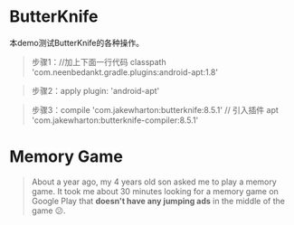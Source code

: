 # ButterKnife
本demo测试ButterKnife的各种操作。
> 步骤1：//加上下面一行代码
        classpath 'com.neenbedankt.gradle.plugins:android-apt:1.8'

> 步骤2：apply plugin: 'android-apt'

> 步骤3：compile 'com.jakewharton:butterknife:8.5.1'
    // 引入插件
    apt 'com.jakewharton:butterknife-compiler:8.5.1'
# Memory Game

> About a year ago, my 4 years old son asked me to play a memory game. It took me about 30 minutes looking for a memory game on Google Play that **doesn't have any jumping ads** in the middle of the game :confused:. 

